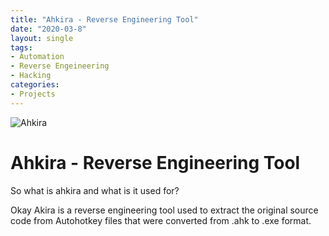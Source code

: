 ```yaml
---
title: "Ahkira - Reverse Engineering Tool"
date: "2020-03-8"
layout: single
tags:
- Automation
- Reverse Engeineering
- Hacking
categories:
- Projects
---
```


![Ahkira](https://d.top4top.io/p_15282i9pl1.jpg)

# Ahkira - Reverse Engineering Tool

So what is ahkira and what is it used for?

Okay Akira is a reverse engineering tool used to extract the original source code from Autohotkey files that were converted from .ahk to .exe format.
